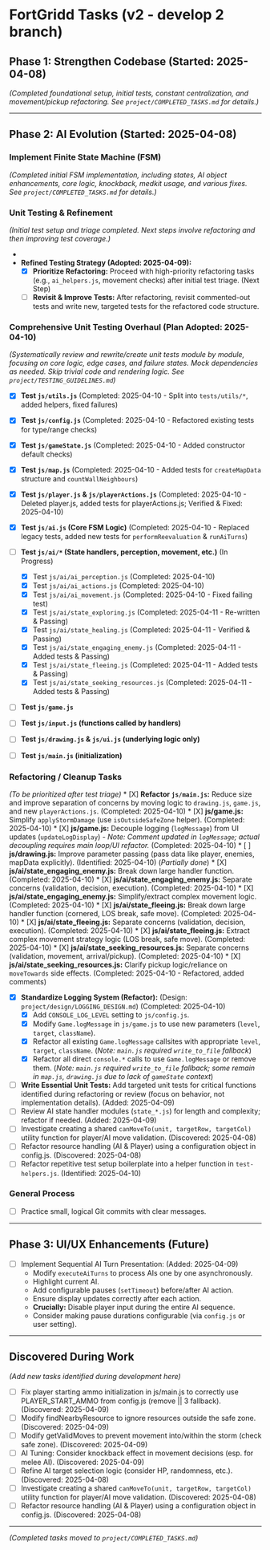 # FortGridd Tasks (v2 - develop 2 branch)

## Phase 1: Strengthen Codebase (Started: 2025-04-08)
*(Completed foundational setup, initial tests, constant centralization, and movement/pickup refactoring. See `project/COMPLETED_TASKS.md` for details.)*

---
## Phase 2: AI Evolution (Started: 2025-04-08)

### Implement Finite State Machine (FSM)
*(Completed initial FSM implementation, including states, AI object enhancements, core logic, knockback, medkit usage, and various fixes. See `project/COMPLETED_TASKS.md` for details.)*

### Unit Testing & Refinement
*(Initial test setup and triage completed. Next steps involve refactoring and then improving test coverage.)*

*   
*   **Refined Testing Strategy (Adopted: 2025-04-09):**
    *   [X] **Prioritize Refactoring:** Proceed with high-priority refactoring tasks (e.g., `ai_helpers.js`, movement checks) after initial test triage. (Next Step)
    *   [ ] **Revisit & Improve Tests:** After refactoring, revisit commented-out tests and write new, targeted tests for the refactored code structure.

### Comprehensive Unit Testing Overhaul (Plan Adopted: 2025-04-10)
*(Systematically review and rewrite/create unit tests module by module, focusing on core logic, edge cases, and failure states. Mock dependencies as needed. Skip trivial code and rendering logic. See `project/TESTING_GUIDELINES.md`)*
*   [X] **Test `js/utils.js`** (Completed: 2025-04-10 - Split into `tests/utils/*`, added helpers, fixed failures)
*   [X] **Test `js/config.js`** (Completed: 2025-04-10 - Refactored existing tests for type/range checks)
*   [X] **Test `js/gameState.js`** (Completed: 2025-04-10 - Added constructor default checks)
*   [X] **Test `js/map.js`** (Completed: 2025-04-10 - Added tests for `createMapData` structure and `countWallNeighbours`)
*   [X] **Test `js/player.js` & `js/playerActions.js`** (Completed: 2025-04-10 - Deleted player.js, added tests for playerActions.js; Verified & Fixed: 2025-04-10)
*   [X] **Test `js/ai.js` (Core FSM Logic)** (Completed: 2025-04-10 - Replaced legacy tests, added new tests for `performReevaluation` & `runAiTurns`)
*   [ ] **Test `js/ai/*` (State handlers, perception, movement, etc.)** (In Progress)
    *   [X] Test `js/ai/ai_perception.js` (Completed: 2025-04-10)
    *   [X] Test `js/ai/ai_actions.js` (Completed: 2025-04-10)
    *   [X] Test `js/ai/ai_movement.js` (Completed: 2025-04-10 - Fixed failing test)
    *   [X] Test `js/ai/state_exploring.js` (Completed: 2025-04-11 - Re-written & Passing)
    *   [X] Test `js/ai/state_healing.js` (Completed: 2025-04-11 - Verified & Passing)
    *   [X] Test `js/ai/state_engaging_enemy.js` (Completed: 2025-04-11 - Added tests & Passing)
    *   [X] Test `js/ai/state_fleeing.js` (Completed: 2025-04-11 - Added tests & Passing)
    *   [X] Test `js/ai/state_seeking_resources.js` (Completed: 2025-04-11 - Added tests & Passing)
*   [ ] **Test `js/game.js`**
*   [ ] **Test `js/input.js` (functions called by handlers)**
*   [ ] **Test `js/drawing.js` & `js/ui.js` (underlying logic only)**
*   [ ] **Test `js/main.js` (initialization)**


 ### Refactoring / Cleanup Tasks
 *(To be prioritized after test triage)*
     *   [X] **Refactor `js/main.js`:** Reduce size and improve separation of concerns by moving logic to `drawing.js`, `game.js`, and new `playerActions.js`. (Completed: 2025-04-10)
     *   [X] **js/game.js:** Simplify `applyStormDamage` (use `isOutsideSafeZone` helper). (Completed: 2025-04-10)
     *   [X] **js/game.js:** Decouple logging (`logMessage`) from UI updates (`updateLogDisplay`) - *Note: Comment updated in `logMessage`; actual decoupling requires main loop/UI refactor.* (Completed: 2025-04-10)
     *   [ ] **js/drawing.js:** Improve parameter passing (pass data like player, enemies, mapData explicitly). (Identified: 2025-04-10) (*Partially done*)
     *   [X] **js/ai/state_engaging_enemy.js:** Break down large handler function. (Completed: 2025-04-10)
     *   [X] **js/ai/state_engaging_enemy.js:** Separate concerns (validation, decision, execution). (Completed: 2025-04-10)
     *   [X] **js/ai/state_engaging_enemy.js:** Simplify/extract complex movement logic. (Completed: 2025-04-10)
     *   [X] **js/ai/state_fleeing.js:** Break down large handler function (cornered, LOS break, safe move). (Completed: 2025-04-10)
     *   [X] **js/ai/state_fleeing.js:** Separate concerns (validation, decision, execution). (Completed: 2025-04-10)
     *   [X] **js/ai/state_fleeing.js:** Extract complex movement strategy logic (LOS break, safe move). (Completed: 2025-04-10)
     *   [X] **js/ai/state_seeking_resources.js:** Separate concerns (validation, movement, arrival/pickup). (Completed: 2025-04-10)
     *   [X] **js/ai/state_seeking_resources.js:** Clarify pickup logic/reliance on `moveTowards` side effects. (Completed: 2025-04-10 - Refactored, added comments)
 *   [X] **Standardize Logging System (Refactor):** (Design: `project/design/LOGGING_DESIGN.md`) (Completed: 2025-04-10)
     *   [X] Add `CONSOLE_LOG_LEVEL` setting to `js/config.js`.
     *   [X] Modify `Game.logMessage` in `js/game.js` to use new parameters (`level`, `target`, `className`).
     *   [X] Refactor all existing `Game.logMessage` callsites with appropriate `level`, `target`, `className`. (*Note: `main.js` required `write_to_file` fallback*)
     *   [X] Refactor all direct `console.*` calls to use `Game.logMessage` or remove them. (*Note: `main.js` required `write_to_file` fallback; some remain in `map.js`, `drawing.js` due to lack of `gameState` context*)
 *   [ ] **Write Essential Unit Tests:** Add targeted unit tests for critical functions identified during refactoring or review (focus on behavior, not implementation details). (Added: 2025-04-09)
 *   [ ] Review AI state handler modules (`state_*.js`) for length and complexity; refactor if needed. (Added: 2025-04-09)
 *   [ ] Investigate creating a shared `canMoveTo(unit, targetRow, targetCol)` utility function for player/AI move validation. (Discovered: 2025-04-08)
 *   [ ] Refactor resource handling (AI & Player) using a configuration object in config.js. (Discovered: 2025-04-08)
 *   [ ] Refactor repetitive test setup boilerplate into a helper function in `test-helpers.js`. (Identified: 2025-04-10)

 ### General Process
 *   [ ] Practice small, logical Git commits with clear messages.

---
## Phase 3: UI/UX Enhancements (Future)

*   [ ] Implement Sequential AI Turn Presentation: (Added: 2025-04-09)
    *   Modify `executeAiTurns` to process AIs one by one asynchronously.
    *   Highlight current AI.
    *   Add configurable pauses (`setTimeout`) before/after AI action.
    *   Ensure display updates correctly after each action.
    *   **Crucially:** Disable player input during the entire AI sequence.
    *   Consider making pause durations configurable (via `config.js` or user setting).

---
## Discovered During Work
*(Add new tasks identified during development here)*
 *   [ ] Fix player starting ammo initialization in js/main.js to correctly use PLAYER_START_AMMO from config.js (remove || 3 fallback). (Discovered: 2025-04-09)
 *   [ ] Modify findNearbyResource to ignore resources outside the safe zone. (Discovered: 2025-04-09)
 *   [ ] Modify getValidMoves to prevent movement into/within the storm (check safe zone). (Discovered: 2025-04-09)
 *   [ ] AI Tuning: Consider knockback effect in movement decisions (esp. for melee AI). (Discovered: 2025-04-09)
 *   [ ] Refine AI target selection logic (consider HP, randomness, etc.). (Discovered: 2025-04-08)
 *   [ ] Investigate creating a shared `canMoveTo(unit, targetRow, targetCol)` utility function for player/AI move validation. (Discovered: 2025-04-08)
*   [ ] Refactor resource handling (AI & Player) using a configuration object in config.js. (Discovered: 2025-04-08)

---
*(Completed tasks moved to `project/COMPLETED_TASKS.md`)*
